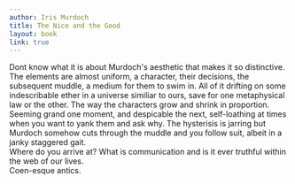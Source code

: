 ```yaml
---
author: Iris Murdoch
title: The Nice and the Good
layout: book
link: true
---
```

Dont know what it is about Murdoch's aesthetic that makes it so distinctive. The elements are almost uniform, a character, their decisions, the subsequent muddle, a medium for them to swim in. All of it drifting on some indescribable ether in a universe similiar to ours, save for one metaphysical law or the other. The way the characters grow and shrink in proportion. Seeming grand one moment, and despicable the next, self-loathing at times when you want to yank them and ask why. The hysterisis is jarring but Murdoch somehow cuts through the muddle and you follow suit, albeit in a janky staggered gait.
<br/>
Where do you arrive at? What is communication and is it ever truthful within the web of our lives. 
<br/>
Coen-esque antics.